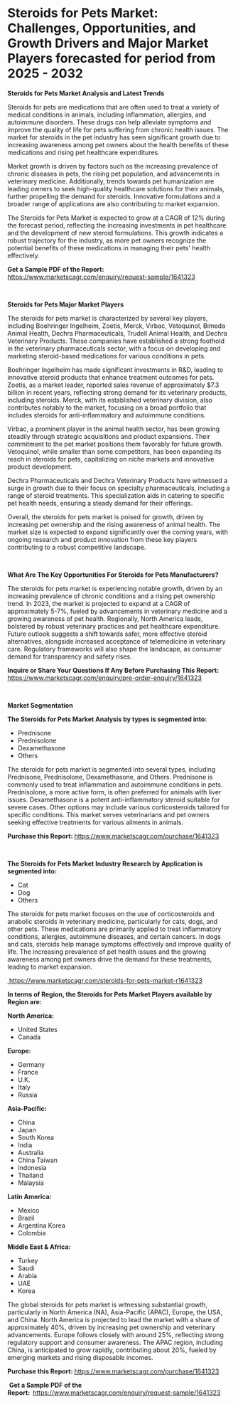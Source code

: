 <p><h1>Steroids for Pets Market: Challenges, Opportunities, and Growth Drivers and Major Market Players forecasted for period from 2025 - 2032</h1></p><p><strong>Steroids for Pets Market Analysis and Latest Trends</strong></p>
<p><p>Steroids for pets are medications that are often used to treat a variety of medical conditions in animals, including inflammation, allergies, and autoimmune disorders. These drugs can help alleviate symptoms and improve the quality of life for pets suffering from chronic health issues. The market for steroids in the pet industry has seen significant growth due to increasing awareness among pet owners about the health benefits of these medications and rising pet healthcare expenditures.</p><p>Market growth is driven by factors such as the increasing prevalence of chronic diseases in pets, the rising pet population, and advancements in veterinary medicine. Additionally, trends towards pet humanization are leading owners to seek high-quality healthcare solutions for their animals, further propelling the demand for steroids. Innovative formulations and a broader range of applications are also contributing to market expansion. </p><p>The Steroids for Pets Market is expected to grow at a CAGR of 12% during the forecast period, reflecting the increasing investments in pet healthcare and the development of new steroid formulations. This growth indicates a robust trajectory for the industry, as more pet owners recognize the potential benefits of these medications in managing their pets' health effectively.</p></p>
<p><strong>Get a Sample PDF of the Report:&nbsp;</strong> <a href="https://www.marketscagr.com/enquiry/request-sample/1641323?utm_campaign=2198&utm_medium=2&utm_source=Github&utm_content=ia&utm_term=19042025&utm_id=steroids-for-pets">https://www.marketscagr.com/enquiry/request-sample/1641323</a></p>
<p>&nbsp;</p>
<p><strong>Steroids for Pets Major Market Players</strong></p>
<p><p>The steroids for pets market is characterized by several key players, including Boehringer Ingelheim, Zoetis, Merck, Virbac, Vetoquinol, Bimeda Animal Health, Dechra Pharmaceuticals, Trudell Animal Health, and Dechra Veterinary Products. These companies have established a strong foothold in the veterinary pharmaceuticals sector, with a focus on developing and marketing steroid-based medications for various conditions in pets.</p><p>Boehringer Ingelheim has made significant investments in R&D, leading to innovative steroid products that enhance treatment outcomes for pets. Zoetis, as a market leader, reported sales revenue of approximately $7.3 billion in recent years, reflecting strong demand for its veterinary products, including steroids. Merck, with its established veterinary division, also contributes notably to the market, focusing on a broad portfolio that includes steroids for anti-inflammatory and autoimmune conditions.</p><p>Virbac, a prominent player in the animal health sector, has been growing steadily through strategic acquisitions and product expansions. Their commitment to the pet market positions them favorably for future growth. Vetoquinol, while smaller than some competitors, has been expanding its reach in steroids for pets, capitalizing on niche markets and innovative product development.</p><p>Dechra Pharmaceuticals and Dechra Veterinary Products have witnessed a surge in growth due to their focus on specialty pharmaceuticals, including a range of steroid treatments. This specialization aids in catering to specific pet health needs, ensuring a steady demand for their offerings.</p><p>Overall, the steroids for pets market is poised for growth, driven by increasing pet ownership and the rising awareness of animal health. The market size is expected to expand significantly over the coming years, with ongoing research and product innovation from these key players contributing to a robust competitive landscape.</p></p>
<p>&nbsp;</p>
<p><strong>What Are The Key Opportunities For Steroids for Pets Manufacturers?</strong></p>
<p><p>The steroids for pets market is experiencing notable growth, driven by an increasing prevalence of chronic conditions and a rising pet ownership trend. In 2023, the market is projected to expand at a CAGR of approximately 5-7%, fueled by advancements in veterinary medicine and a growing awareness of pet health. Regionally, North America leads, bolstered by robust veterinary practices and pet healthcare expenditure. Future outlook suggests a shift towards safer, more effective steroid alternatives, alongside increased acceptance of telemedicine in veterinary care. Regulatory frameworks will also shape the landscape, as consumer demand for transparency and safety rises.</p></p>
<p><strong>Inquire or Share Your Questions If Any Before Purchasing This Report:</strong> <a href="https://www.marketscagr.com/enquiry/pre-order-enquiry/1641323?utm_campaign=2198&utm_medium=2&utm_source=Github&utm_content=ia&utm_term=19042025&utm_id=steroids-for-pets">https://www.marketscagr.com/enquiry/pre-order-enquiry/1641323</a></p>
<p>&nbsp;</p>
<p><strong>Market Segmentation</strong></p>
<p><strong>The Steroids for Pets Market Analysis by types is segmented into:</strong></p>
<p><ul><li>Prednisone</li><li>Prednisolone</li><li>Dexamethasone</li><li>Others</li></ul></p>
<p><p>The steroids for pets market is segmented into several types, including Prednisone, Prednisolone, Dexamethasone, and Others. Prednisone is commonly used to treat inflammation and autoimmune conditions in pets. Prednisolone, a more active form, is often preferred for animals with liver issues. Dexamethasone is a potent anti-inflammatory steroid suitable for severe cases. Other options may include various corticosteroids tailored for specific conditions. This market serves veterinarians and pet owners seeking effective treatments for various ailments in animals.</p></p>
<p><strong>Purchase this Report:&nbsp;</strong><a href="https://www.marketscagr.com/purchase/1641323?utm_campaign=2198&utm_medium=2&utm_source=Github&utm_content=ia&utm_term=19042025&utm_id=steroids-for-pets">https://www.marketscagr.com/purchase/1641323</a></p>
<p>&nbsp;</p>
<p><strong>The Steroids for Pets Market Industry Research by Application is segmented into:</strong></p>
<p><ul><li>Cat</li><li>Dog</li><li>Others</li></ul></p>
<p><p>The steroids for pets market focuses on the use of corticosteroids and anabolic steroids in veterinary medicine, particularly for cats, dogs, and other pets. These medications are primarily applied to treat inflammatory conditions, allergies, autoimmune diseases, and certain cancers. In dogs and cats, steroids help manage symptoms effectively and improve quality of life. The increasing prevalence of pet health issues and the growing awareness among pet owners drive the demand for these treatments, leading to market expansion.</p></p>
<p><a href="https://www.marketscagr.com/steroids-for-pets-market-r1641323?utm_campaign=2198&utm_medium=2&utm_source=Github&utm_content=ia&utm_term=19042025&utm_id=steroids-for-pets">&nbsp;https://www.marketscagr.com/steroids-for-pets-market-r1641323</a></p>
<p><strong>In terms of Region, the Steroids for Pets Market Players available by Region are:</strong></p>
<p>
    <p> <strong> North America: </strong>
        <ul>
            <li>United States</li>
            <li>Canada</li>
        </ul>
        </p> 
    <p> <strong> Europe: </strong>
        <ul>
            <li>Germany</li>
            <li>France</li>
            <li>U.K.</li>
            <li>Italy</li>
            <li>Russia</li>
        </ul>
        </p> 
    <p> <strong> Asia-Pacific: </strong>
        <ul>
            <li>China</li>
            <li>Japan</li>
            <li>South Korea</li>
            <li>India</li>
            <li>Australia</li>
            <li>China Taiwan</li>
            <li>Indonesia</li>
            <li>Thailand</li>
            <li>Malaysia</li>
        </ul>
        </p> 
    <p> <strong> Latin America: </strong>
        <ul>
            <li>Mexico</li>
            <li>Brazil</li>
            <li>Argentina Korea</li>
            <li>Colombia</li>
        </ul>
        </p> 
    <p> <strong> Middle East & Africa: </strong>
        <ul>
            <li>Turkey</li>
            <li>Saudi</li>
            <li>Arabia</li>
            <li>UAE</li>
            <li>Korea</li>
        </ul>
    </p>
    </p>
<p><p>The global steroids for pets market is witnessing substantial growth, particularly in North America (NA), Asia-Pacific (APAC), Europe, the USA, and China. North America is projected to lead the market with a share of approximately 40%, driven by increasing pet ownership and veterinary advancements. Europe follows closely with around 25%, reflecting strong regulatory support and consumer awareness. The APAC region, including China, is anticipated to grow rapidly, contributing about 20%, fueled by emerging markets and rising disposable incomes.</p></p>
<p><strong>Purchase this Report: </strong><a href="https://www.marketscagr.com/purchase/1641323?utm_campaign=2198&utm_medium=2&utm_source=Github&utm_content=ia&utm_term=19042025&utm_id=steroids-for-pets">https://www.marketscagr.com/purchase/1641323</a></p>
<p>&nbsp;<strong>Get a Sample PDF of the Report:&nbsp;&nbsp;</strong><a href="https://www.marketscagr.com/enquiry/request-sample/1641323?utm_campaign=2198&utm_medium=2&utm_source=Github&utm_content=ia&utm_term=19042025&utm_id=steroids-for-pets">https://www.marketscagr.com/enquiry/request-sample/1641323</a></p>
<p><strong></strong></p>
<p><p></p><p></p><p></p></p>